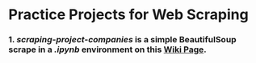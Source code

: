 # Practice Projects for Web Scraping

<!-- [name](path or link to click) -->

### 1. *scraping-project-companies* is a simple BeautifulSoup scrape in a *.ipynb* environment on this [Wiki Page](https://en.wikipedia.org/wiki/List_of_largest_companies_in_the_United_States_by_revenue).
